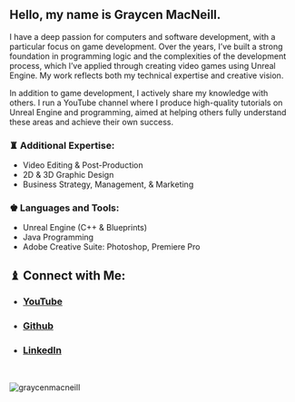 ## Hello, my name is Graycen MacNeill.

I have a deep passion for computers and software development, with a particular focus on game development. Over the years, I’ve built a strong foundation in programming logic and the complexities of the development process, which I’ve applied through creating video games using Unreal Engine. My work reflects both my technical expertise and creative vision.

In addition to game development, I actively share my knowledge with others. I run a YouTube channel where I produce high-quality tutorials on Unreal Engine and programming,  aimed at helping others fully understand these areas and achieve their own success.

### ♜ Additional Expertise:
- Video Editing & Post-Production
- 2D & 3D Graphic Design
- Business Strategy, Management, & Marketing

### ♚ Languages and Tools:
- Unreal Engine (C++ & Blueprints)
- Java Programming
- Adobe Creative Suite: Photoshop, Premiere Pro

## ♝ Connect with Me:

- ### [YouTube](https://www.youtube.com/@GraycenMacNeill)
- ### [Github](https://github.com/GraycenMacNeill)
- ### [LinkedIn](https://www.linkedin.com/in/graycen-macneill-46361229a/)

</br ><p align="left"> <img src="https://komarev.com/ghpvc/?username=graycenmacneill&label=Profile%20views&color=0e75b6&style=flat" alt="graycenmacneill" /> </p>
